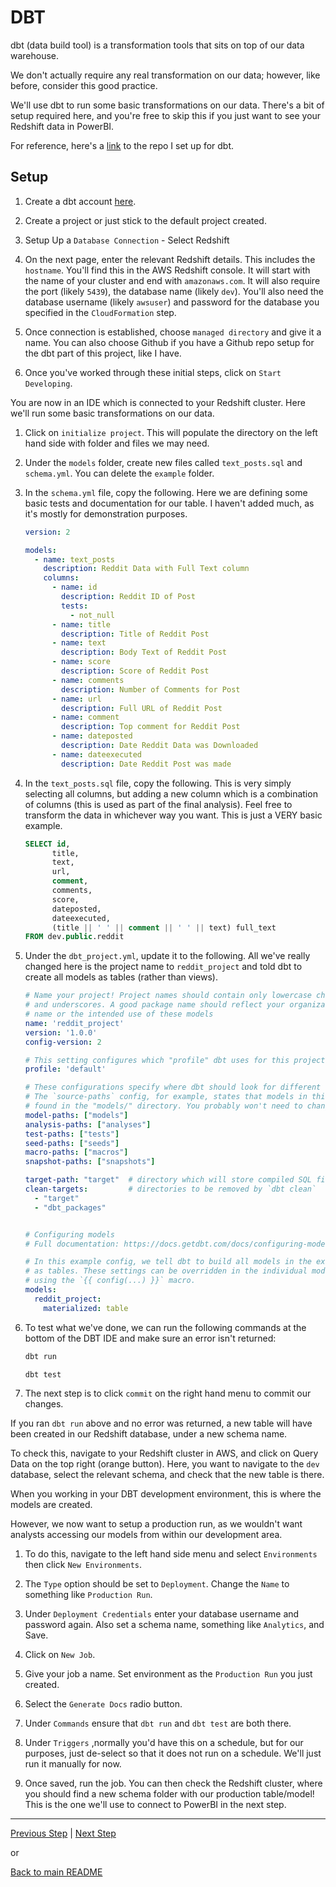 # DBT

dbt (data build tool) is a transformation tools that sits on top of our data warehouse.

We don't actually require any real transformation on our data; however, like before, consider this good practice.

We'll use dbt to run some basic transformations on our data. There's a bit of setup required here, and you're free to skip this if you just want to see your Redshift data in PowerBI.

For reference, here's a [link](https://github.com/ABZ-Aaron/Reddit-API-Pipeline-DBT) to the repo I set up for dbt.

## Setup

1. Create a dbt account [here](https://www.getdbt.com/signup/).

1. Create a project or just stick to the default project created.

1. Setup Up a `Database Connection` - Select Redshift

1. On the next page, enter the relevant Redshift details. This includes the `hostname`. You'll find this in the AWS Redshift console. It will start with the name of your cluster and end with `amazonaws.com`. It will also require the port (likely `5439`), the database name (likely `dev`). You'll also need the database username (likely `awsuser`) and password for the database you specified in the `CloudFormation` step.

1. Once connection is established, choose `managed directory` and give it  a name. You can also choose Github if you have a Github repo setup for the dbt part of this project, like I have.

1. Once you've worked through these initial steps, click on `Start Developing`.

You are now in an IDE which is connected to your Redshift cluster. Here we'll run some basic transformations on our data.

1. Click on `initialize project`. This will populate the directory on the left hand side with folder and files we may need.

2. Under the `models` folder, create new files called `text_posts.sql` and `schema.yml`. You can delete the `example` folder.

3. In the `schema.yml` file, copy the following. Here we are defining some basic tests and documentation for our table. I haven't added much, as it's mostly for demonstration purposes.

    ```yaml
    version: 2

    models:
      - name: text_posts
        description: Reddit Data with Full Text column
        columns:
          - name: id
            description: Reddit ID of Post
            tests:
              - not_null
          - name: title
            description: Title of Reddit Post
          - name: text
            description: Body Text of Reddit Post
          - name: score
            description: Score of Reddit Post
          - name: comments
            description: Number of Comments for Post
          - name: url
            description: Full URL of Reddit Post
          - name: comment
            description: Top comment for Reddit Post
          - name: dateposted
            description: Date Reddit Data was Downloaded
          - name: dateexecuted
            description: Date Reddit Post was made
    ```
4. In the `text_posts.sql` file, copy the following. This is very simply selecting all columns, but adding a new column which is a combination of columns (this is used as part of the final analysis). Feel free to transform the data in whichever way you want. This is just a VERY basic example.

    ```sql
    SELECT id, 
          title, 
          text, 
          url,
          comment,
          comments,
          score,
          dateposted,
          dateexecuted,
          (title || ' ' || comment || ' ' || text) full_text
    FROM dev.public.reddit
    ```

5. Under the `dbt_project.yml`, update it to the following. All we've really changed here is the project name to `reddit_project` and told dbt to create all models as tables (rather than views).

    ```yaml
    # Name your project! Project names should contain only lowercase characters
    # and underscores. A good package name should reflect your organization's
    # name or the intended use of these models
    name: 'reddit_project'
    version: '1.0.0'
    config-version: 2

    # This setting configures which "profile" dbt uses for this project.
    profile: 'default'

    # These configurations specify where dbt should look for different types of files.
    # The `source-paths` config, for example, states that models in this project can be
    # found in the "models/" directory. You probably won't need to change these!
    model-paths: ["models"]
    analysis-paths: ["analyses"]
    test-paths: ["tests"]
    seed-paths: ["seeds"]
    macro-paths: ["macros"]
    snapshot-paths: ["snapshots"]

    target-path: "target"  # directory which will store compiled SQL files
    clean-targets:         # directories to be removed by `dbt clean`
      - "target"
      - "dbt_packages"


    # Configuring models
    # Full documentation: https://docs.getdbt.com/docs/configuring-models

    # In this example config, we tell dbt to build all models in the example/ directory
    # as tables. These settings can be overridden in the individual model files
    # using the `{{ config(...) }}` macro.
    models:
      reddit_project:
        materialized: table
    ```

6. To test what we've done, we can run the following commands at the bottom of the DBT IDE and make sure an error isn't returned:

    ```bash
    dbt run
    ```

    ```bash
    dbt test
    ```

7. The next step is to click `commit` on the right hand menu to commit our changes.


If you ran `dbt run` above and no error was returned, a new table will have been created in our Redshift database, under a new schema name. 

To check this, navigate to your Redshift cluster in AWS, and click on Query Data on the top right (orange button). Here, you want to navigate to the `dev` database, select the relevant schema, and check that the new table is there. 

When you working in your DBT development environment, this is where the models are created.

However, we now want to setup a production run, as we wouldn't want analysts accessing our models from within our development area.

1. To do this, navigate to the left hand side menu and select `Environments` then click `New Environments`.

1. The `Type` option should be set to `Deployment`. Change the `Name` to something like `Production Run`.
1. Under `Deployment Credentials` enter your database username and password again. Also set a schema name, something like `Analytics`, and Save.
1. Click on `New Job`.
1. Give your job a name. Set environment as the `Production Run` you just created.
1. Select the `Generate Docs` radio button.
1. Under `Commands` ensure that `dbt run` and `dbt test` are both there.
1. Under `Triggers` ,normally you'd have this on a schedule, but for our purposes, just de-select so that it does not run on a schedule. We'll just run it manually for now.
1. Once saved, run the job. You can then check the Redshift cluster, where you should find a new schema folder with our production table/model! This is the one we'll use to connect to PowerBI in the next step.

---

[Previous Step](docker_airflow.md) | [Next Step](powerbi.md)

or

[Back to main README](../README.md)
